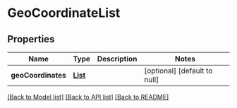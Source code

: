 # GeoCoordinateList
## Properties

Name | Type | Description | Notes
------------ | ------------- | ------------- | -------------
**geoCoordinates** | [**List**](GeoCoordinate.md) |  | [optional] [default to null]

[[Back to Model list]](../README.md#documentation-for-models) [[Back to API list]](../README.md#documentation-for-api-endpoints) [[Back to README]](../README.md)

